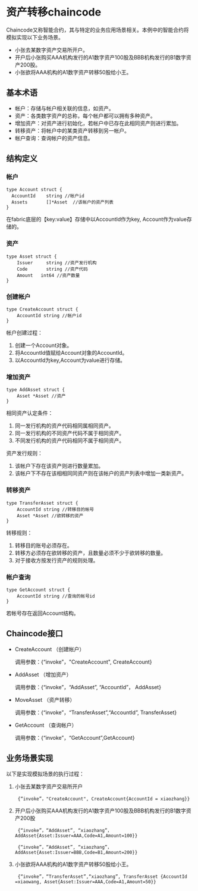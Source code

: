 # 资产转移chaincode

Chaincode又称智能合约，其与特定的业务应用场景相关。本例中的智能合约将模拟实现以下业务场景。

* 小张去某数字资产交易所开户。
* 开户后小张购买AAA机构发行的A1数字资产100股及BBB机构发行的B1数字资产200股。
* 小张欲将AAA机构的A1数字资产转移50股给小王。

## 基本术语

* 帐户：存储与帐户相关联的信息，如资产。
* 资产：各类数字资产的总称，每个帐户都可以拥有多种资产。
* 增加资产：对资产进行初始化，若帐户中已存在此相同资产则进行累加。
* 转移资产：将帐户中的某类资产转移到另一帐户。
* 帐户查询：查询帐户的资产信息。

## 结构定义

### 帐户

	type Account struct {	
      AccountId    string //帐户id
      Assets       []*Asset  //该帐户的资产列表
	}

在fabric底层的【key:value】存储中以AccountId作为key, Account作为value存储的。

### 资产
	
	type Asset struct { 
	    Issuer     string //资产发行机构
    	Code       string //资产代码
   		Amount   int64 //资产数量
	}

### 创建帐户

	type CreateAccount struct {
    	AccountId string //帐户id
	}

帐户创建过程：

1. 创建一个Account对象。
2. 将AccountId值赋给Account对象的AccountId。
3. 以AccountId为key,Account为value进行存储。

### 增加资产

	type AddAsset struct {
     	Asset *Asset //资产
	}

相同资产认定条件：

1. 同一发行机构的资产代码相同属相同资产。
2. 同一发行机构的不同资产代码不属于相同资产。
3. 不同发行机构的资产代码相同不属于相同资产。

资产发行规则：

1. 该帐户下存在该资产则进行数量累加。
2. 该帐户下不存在该相相同同资产则在该帐户的资产列表中增加一类新资产。


### 转移资产

	type TransferAsset struct {
     	AccountId string //转移目的帐号
     	Asset *Asset //欲转移的资产
	}

转移规则：

1. 转移目的账号必须存在。
2. 转移方必须存在欲转移的资产，且数量必须不少于欲转移的数量。
3. 对于接收方按发行资产的规则处理。


### 帐户查询

	type GetAccount struct {
     	AccountId string //查询的帐号id
	}

若帐号存在返回Account结构。

## Chaincode接口

* CreateAccount （创建帐户）

	调用参数：{“invoke”，"CreateAccount", CreateAccount}

* AddAsset （增加资产）

	调用参数：{“invoke”，“AddAsset”, “AccountId”， AddAsset}

* MoveAsset （资产转移）

	调用参数：{“invoke”，“TransferAsset”,“AccountId”, TransferAsset}

* GetAccount （查询帐户）

	调用参数：{“invoke”，“GetAccount”,GetAccount}

## 业务场景实现

以下是实现模拟场景的执行过程：

1. 小张去某数字资产交易所开户

		{“invoke”，"CreateAccount", CreateAccount{AccountId = xiaozhang}}

2. 开户后小张购买AAA机构发行的A1数字资产100股及BBB机构发行的B1数字资产200股

		{“invoke”，“AddAsset”, “xiaozhang”，AddAsset{Asset:Issuer=AAA,Code=A1,Amount=100}}

		{“invoke”，“AddAsset”, “xiaozhang”，AddAsset{Asset:Issuer=BBB,Code=B1,Amount=200}}


3. 小张欲将AAA机构的A1数字资产转移50股给小王。
		
		{“invoke”，“TransferAsset”,“xiaozhang”, TransferAsset {AccountId =xiaowang, Asset{Asset:Issuer=AAA,Code=A1,Amount=50}}

